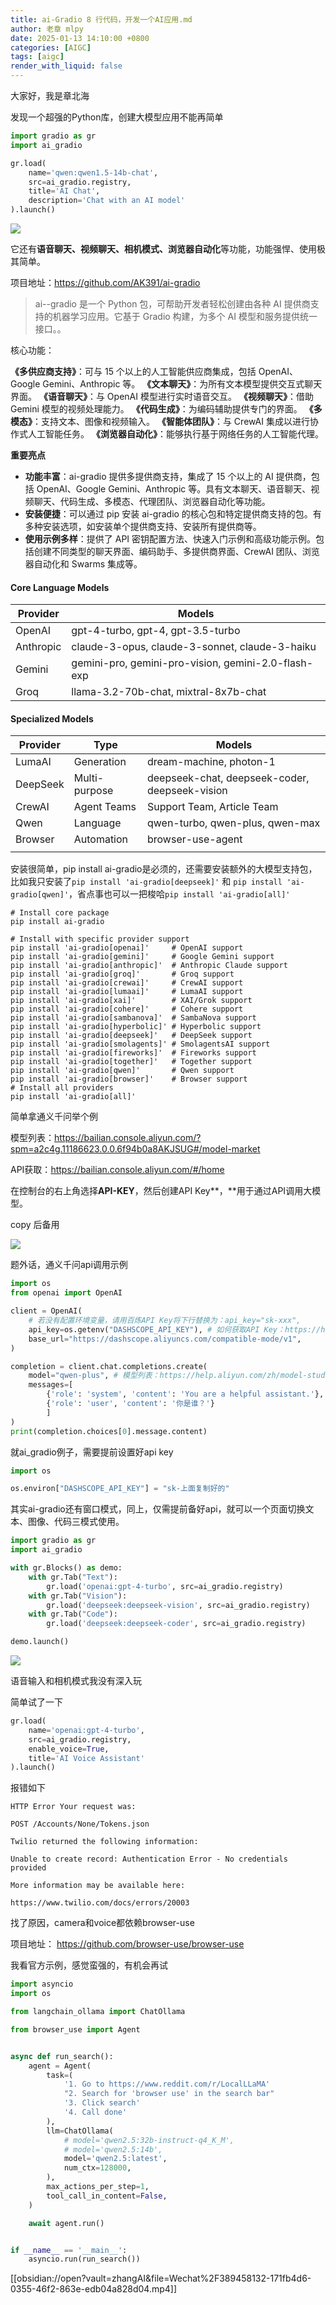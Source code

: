 ```yaml
---
title: ai-Gradio 8 行代码，开发一个AI应用.md
author: 老章 mlpy
date: 2025-01-13 14:10:00 +0800
categories: [AIGC]
tags: [aigc]
render_with_liquid: false
---
```



大家好，我是章北海

发现一个超强的Python库，创建大模型应用不能再简单

```python
import gradio as gr
import ai_gradio

gr.load(
    name='qwen:qwen1.5-14b-chat', 
    src=ai_gradio.registry,
    title='AI Chat',
    description='Chat with an AI model'
).launch()
```

![](https://r2.zhanglearning.com/blog/2025/01/b981a1f4d84463ffbab499509ef582e4.png)


它还有**语音聊天、视频聊天、相机模式、浏览器自动化**等功能，功能强悍、使用极其简单。

项目地址：https://github.com/AK391/ai-gradio

> ai--gradio 是一个 Python 包，可帮助开发者轻松创建由各种 AI 提供商支持的机器学习应用。它基于 Gradio 构建，为多个 AI 模型和服务提供统一接口。。


核心功能：

**《多供应商支持》**：可与 15 个以上的人工智能供应商集成，包括 OpenAI、Google Gemini、Anthropic 等。
**《文本聊天》**：为所有文本模型提供交互式聊天界面。
**《语音聊天》**：与 OpenAI 模型进行实时语音交互。
**《视频聊天》**：借助 Gemini 模型的视频处理能力。
**《代码生成》**：为编码辅助提供专门的界面。
**《多模态》**：支持文本、图像和视频输入。
**《智能体团队》**：与 CrewAI 集成以进行协作式人工智能任务。
**《浏览器自动化》**：能够执行基于网络任务的人工智能代理。

**重要亮点**

  

- **功能丰富**：ai-gradio 提供多提供商支持，集成了 15 个以上的 AI 提供商，包括 OpenAI、Google Gemini、Anthropic 等。具有文本聊天、语音聊天、视频聊天、代码生成、多模态、代理团队、浏览器自动化等功能。
- **安装便捷**：可以通过 pip 安装 ai-gradio 的核心包和特定提供商支持的包。有多种安装选项，如安装单个提供商支持、安装所有提供商等。
- **使用示例多样**：提供了 API 密钥配置方法、快速入门示例和高级功能示例。包括创建不同类型的聊天界面、编码助手、多提供商界面、CrewAI 团队、浏览器自动化和 Swarms 集成等。



#### Core Language Models

|Provider|Models|
|---|---|
|OpenAI|gpt-4-turbo, gpt-4, gpt-3.5-turbo|
|Anthropic|claude-3-opus, claude-3-sonnet, claude-3-haiku|
|Gemini|gemini-pro, gemini-pro-vision, gemini-2.0-flash-exp|
|Groq|llama-3.2-70b-chat, mixtral-8x7b-chat|

#### Specialized Models


| Provider | Type          | Models                                         |
| -------- | ------------- | ---------------------------------------------- |
| LumaAI   | Generation    | dream-machine, photon-1                        |
| DeepSeek | Multi-purpose | deepseek-chat, deepseek-coder, deepseek-vision |
| CrewAI   | Agent Teams   | Support Team, Article Team                     |
| Qwen     | Language      | qwen-turbo, qwen-plus, qwen-max                |
| Browser  | Automation    | browser-use-agent                              |
|          |               |                                                |

安装很简单，pip install ai-gradio是必须的，还需要安装额外的大模型支持包，比如我只安装了`pip install 'ai-gradio[deepseek]'` 和 `pip install 'ai-gradio[qwen]'`，省点事也可以一把梭哈`pip install 'ai-gradio[all]'`

```shell
# Install core package
pip install ai-gradio

# Install with specific provider support
pip install 'ai-gradio[openai]'     # OpenAI support
pip install 'ai-gradio[gemini]'     # Google Gemini support
pip install 'ai-gradio[anthropic]'  # Anthropic Claude support
pip install 'ai-gradio[groq]'       # Groq support
pip install 'ai-gradio[crewai]'     # CrewAI support
pip install 'ai-gradio[lumaai]'     # LumaAI support
pip install 'ai-gradio[xai]'        # XAI/Grok support
pip install 'ai-gradio[cohere]'     # Cohere support
pip install 'ai-gradio[sambanova]'  # SambaNova support
pip install 'ai-gradio[hyperbolic]' # Hyperbolic support
pip install 'ai-gradio[deepseek]'   # DeepSeek support
pip install 'ai-gradio[smolagents]' # SmolagentsAI support
pip install 'ai-gradio[fireworks]'  # Fireworks support
pip install 'ai-gradio[together]'   # Together support
pip install 'ai-gradio[qwen]'       # Qwen support
pip install 'ai-gradio[browser]'    # Browser support
# Install all providers
pip install 'ai-gradio[all]'
```


简单拿通义千问举个例

模型列表：https://bailian.console.aliyun.com/?spm=a2c4g.11186623.0.0.6f94b0a8AKJSUG#/model-market

API获取：https://bailian.console.aliyun.com/#/home

在控制台的右上角选择**API-KEY**，然后创建API Key**，**用于通过API调用大模型。

copy 后备用

![](https://help-static-aliyun-doc.aliyuncs.com/assets/img/zh-CN/3543255371/p895521.png)



题外话，通义千问api调用示例

```python
import os
from openai import OpenAI

client = OpenAI(
    # 若没有配置环境变量，请用百炼API Key将下行替换为：api_key="sk-xxx",
    api_key=os.getenv("DASHSCOPE_API_KEY"), # 如何获取API Key：https://help.aliyun.com/zh/model-studio/developer-reference/get-api-key
    base_url="https://dashscope.aliyuncs.com/compatible-mode/v1",
)

completion = client.chat.completions.create(
    model="qwen-plus", # 模型列表：https://help.aliyun.com/zh/model-studio/getting-started/models
    messages=[
        {'role': 'system', 'content': 'You are a helpful assistant.'},
        {'role': 'user', 'content': '你是谁？'}
        ]
)
print(completion.choices[0].message.content)
```


就ai_gradio例子，需要提前设置好api key

```python
import os

os.environ["DASHSCOPE_API_KEY"] = "sk-上面复制好的"
```

其实ai-gradio还有窗口模式，同上，仅需提前备好api，就可以一个页面切换文本、图像、代码三模式使用。
```python
import gradio as gr
import ai_gradio

with gr.Blocks() as demo:
    with gr.Tab("Text"):
        gr.load('openai:gpt-4-turbo', src=ai_gradio.registry)
    with gr.Tab("Vision"):
        gr.load('deepseek:deepseek-vision', src=ai_gradio.registry)
    with gr.Tab("Code"):
        gr.load('deepseek:deepseek-coder', src=ai_gradio.registry)

demo.launch()
```


![](https://r2.zhanglearning.com/blog/2025/01/750d640c16f84f84db9eb9717212ddb3.png)


语音输入和相机模式我没有深入玩

简单试了一下

```python
gr.load(
    name='openai:gpt-4-turbo',
    src=ai_gradio.registry,
    enable_voice=True,
    title='AI Voice Assistant'
).launch()
```

报错如下

```
HTTP Error Your request was:

POST /Accounts/None/Tokens.json

Twilio returned the following information:

Unable to create record: Authentication Error - No credentials provided

More information may be available here:

https://www.twilio.com/docs/errors/20003

```

找了原因，camera和voice都依赖browser-use

项目地址：
https://github.com/browser-use/browser-use


我看官方示例，感觉蛮强的，有机会再试
```python
import asyncio
import os

from langchain_ollama import ChatOllama

from browser_use import Agent


async def run_search():
	agent = Agent(
		task=(
			'1. Go to https://www.reddit.com/r/LocalLLaMA'
			"2. Search for 'browser use' in the search bar"
			'3. Click search'
			'4. Call done'
		),
		llm=ChatOllama(
			# model='qwen2.5:32b-instruct-q4_K_M',
			# model='qwen2.5:14b',
			model='qwen2.5:latest',
			num_ctx=128000,
		),
		max_actions_per_step=1,
		tool_call_in_content=False,
	)

	await agent.run()


if __name__ == '__main__':
	asyncio.run(run_search())
```


[[obsidian://open?vault=zhangAI&file=Wechat%2F389458132-171fb4d6-0355-46f2-863e-edb04a828d04.mp4]]
